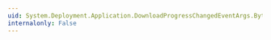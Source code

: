 ```yaml
---
uid: System.Deployment.Application.DownloadProgressChangedEventArgs.BytesDownloaded
internalonly: False
---
```


